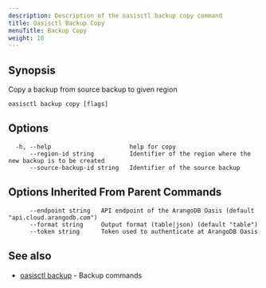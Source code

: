 ```yaml
---
description: Description of the oasisctl backup copy command
title: Oasisctl Backup Copy
menuTitle: Backup Copy
weight: 10
---
```

## Synopsis
Copy a backup from source backup to given region

```
oasisctl backup copy [flags]
```

## Options
```
  -h, --help                      help for copy
      --region-id string          Identifier of the region where the new backup is to be created
      --source-backup-id string   Identifier of the source backup
```

## Options Inherited From Parent Commands
```
      --endpoint string   API endpoint of the ArangoDB Oasis (default "api.cloud.arangodb.com")
      --format string     Output format (table|json) (default "table")
      --token string      Token used to authenticate at ArangoDB Oasis
```

## See also
* [oasisctl backup](_index.md)	 - Backup commands

